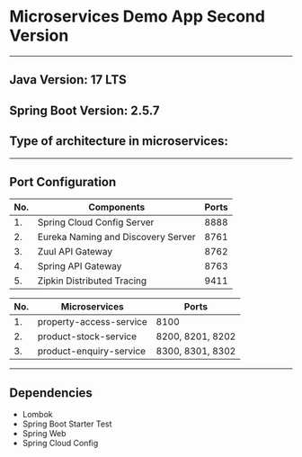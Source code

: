 # Microservices Demo App Second Version

---------------------------------------

Java Version: 17 LTS
---------------------------------------

Spring Boot Version: 2.5.7
---------------------------------------

Type of architecture in microservices:
---------------------------------------

---------------------------------------

Port Configuration
---------------------------------------

|No.|Components | Ports |
|---|------------|-------|
|1.|Spring Cloud Config Server|8888|
|2.|Eureka Naming and Discovery Server|8761 |
|3.|Zuul API Gateway|8762	|
|4.|Spring API Gateway|8763|
|5.|Zipkin Distributed Tracing|	9411|

|No.|Microservices | Ports |
|---|------------|-------|
|1.|property-access-service| 8100 |
|2.|product-stock-service|	8200, 8201, 8202 |
|3.|product-enquiry-service| 8300, 8301, 8302 |

---------------------------------------

Dependencies
---------------------------------------
- Lombok
- Spring Boot Starter Test
- Spring Web
- Spring Cloud Config
    